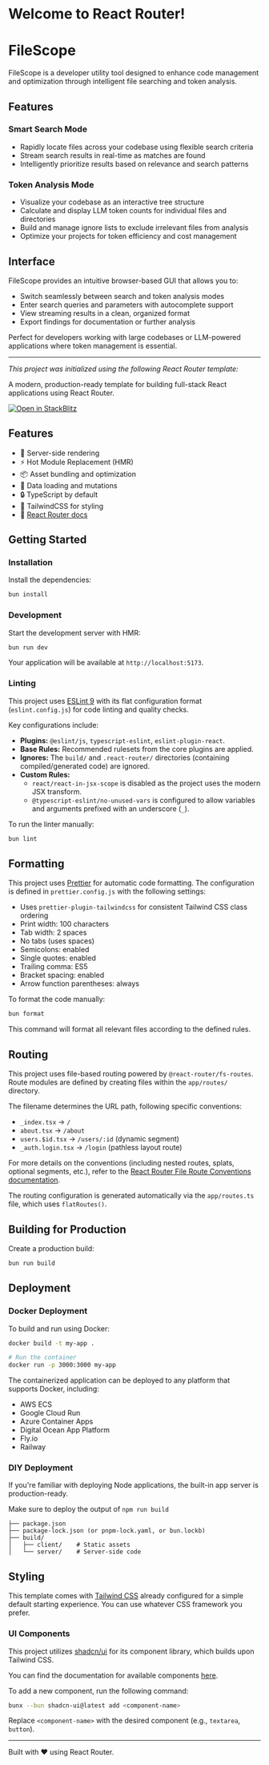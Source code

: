 # Welcome to React Router!

# FileScope

FileScope is a developer utility tool designed to enhance code management and optimization through intelligent file searching and token analysis.

## Features

### Smart Search Mode
- Rapidly locate files across your codebase using flexible search criteria
- Stream search results in real-time as matches are found
- Intelligently prioritize results based on relevance and search patterns

### Token Analysis Mode
- Visualize your codebase as an interactive tree structure
- Calculate and display LLM token counts for individual files and directories
- Build and manage ignore lists to exclude irrelevant files from analysis
- Optimize your projects for token efficiency and cost management

## Interface
FileScope provides an intuitive browser-based GUI that allows you to:
- Switch seamlessly between search and token analysis modes
- Enter search queries and parameters with autocomplete support
- View streaming results in a clean, organized format
- Export findings for documentation or further analysis

Perfect for developers working with large codebases or LLM-powered applications where token management is essential.

---
*This project was initialized using the following React Router template:*

A modern, production-ready template for building full-stack React applications using React Router.

[![Open in StackBlitz](https://developer.stackblitz.com/img/open_in_stackblitz.svg)](https://stackblitz.com/github/remix-run/react-router-templates/tree/main/default)

## Features

- 🚀 Server-side rendering
- ⚡️ Hot Module Replacement (HMR)
- 📦 Asset bundling and optimization
- 🔄 Data loading and mutations
- 🔒 TypeScript by default
- 🎉 TailwindCSS for styling
- 📖 [React Router docs](https://reactrouter.com/)

## Getting Started

### Installation

Install the dependencies:

```bash
bun install
```

### Development

Start the development server with HMR:

```bash
bun run dev
```

Your application will be available at `http://localhost:5173`.

### Linting

This project uses [ESLint 9](https://eslint.org/docs/latest/use/configure/configuration-files-new) with its flat configuration format (`eslint.config.js`) for code linting and quality checks.

Key configurations include:
- **Plugins:** `@eslint/js`, `typescript-eslint`, `eslint-plugin-react`.
- **Base Rules:** Recommended rulesets from the core plugins are applied.
- **Ignores:** The `build/` and `.react-router/` directories (containing compiled/generated code) are ignored.
- **Custom Rules:**
    - `react/react-in-jsx-scope` is disabled as the project uses the modern JSX transform.
    - `@typescript-eslint/no-unused-vars` is configured to allow variables and arguments prefixed with an underscore (`_`).

To run the linter manually:

```bash
bun lint
```


## Formatting

This project uses [Prettier](https://prettier.io/) for automatic code formatting. The configuration is defined in `prettier.config.js` with the following settings:

- Uses `prettier-plugin-tailwindcss` for consistent Tailwind CSS class ordering
- Print width: 100 characters
- Tab width: 2 spaces
- No tabs (uses spaces)
- Semicolons: enabled
- Single quotes: enabled
- Trailing comma: ES5
- Bracket spacing: enabled
- Arrow function parentheses: always

To format the code manually:

```bash
bun format
```

This command will format all relevant files according to the defined rules.

## Routing

This project uses file-based routing powered by `@react-router/fs-routes`. Route modules are defined by creating files within the `app/routes/` directory.

The filename determines the URL path, following specific conventions:
- `_index.tsx` -> `/`
- `about.tsx` -> `/about`
- `users.$id.tsx` -> `/users/:id` (dynamic segment)
- `_auth.login.tsx` -> `/login` (pathless layout route)

For more details on the conventions (including nested routes, splats, optional segments, etc.), refer to the [React Router File Route Conventions documentation](https://reactrouter.com/how-to/file-route-conventions).

The routing configuration is generated automatically via the `app/routes.ts` file, which uses `flatRoutes()`.

## Building for Production

Create a production build:

```bash
bun run build
```

## Deployment

### Docker Deployment

To build and run using Docker:

```bash
docker build -t my-app .

# Run the container
docker run -p 3000:3000 my-app
```

The containerized application can be deployed to any platform that supports Docker, including:

- AWS ECS
- Google Cloud Run
- Azure Container Apps
- Digital Ocean App Platform
- Fly.io
- Railway

### DIY Deployment

If you're familiar with deploying Node applications, the built-in app server is production-ready.

Make sure to deploy the output of `npm run build`

```
├── package.json
├── package-lock.json (or pnpm-lock.yaml, or bun.lockb)
├── build/
│   ├── client/    # Static assets
│   └── server/    # Server-side code
```

## Styling

This template comes with [Tailwind CSS](https://tailwindcss.com/) already configured for a simple default starting experience. You can use whatever CSS framework you prefer.

### UI Components

This project utilizes [shadcn/ui](https://ui.shadcn.com/) for its component library, which builds upon Tailwind CSS.

You can find the documentation for available components [here](https://ui.shadcn.com/docs/components/accordion).

To add a new component, run the following command:

```bash
bunx --bun shadcn-ui@latest add <component-name>
```

Replace `<component-name>` with the desired component (e.g., `textarea`, `button`).

---

Built with ❤️ using React Router.
